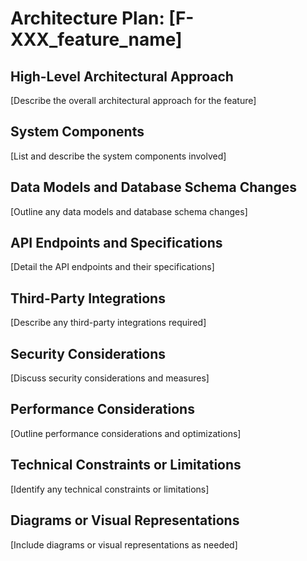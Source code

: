 # Architecture Plan: [F-XXX_feature_name]

## High-Level Architectural Approach
[Describe the overall architectural approach for the feature]

## System Components
[List and describe the system components involved]

## Data Models and Database Schema Changes
[Outline any data models and database schema changes]

## API Endpoints and Specifications
[Detail the API endpoints and their specifications]

## Third-Party Integrations
[Describe any third-party integrations required]

## Security Considerations
[Discuss security considerations and measures]

## Performance Considerations
[Outline performance considerations and optimizations]

## Technical Constraints or Limitations
[Identify any technical constraints or limitations]

## Diagrams or Visual Representations
[Include diagrams or visual representations as needed]